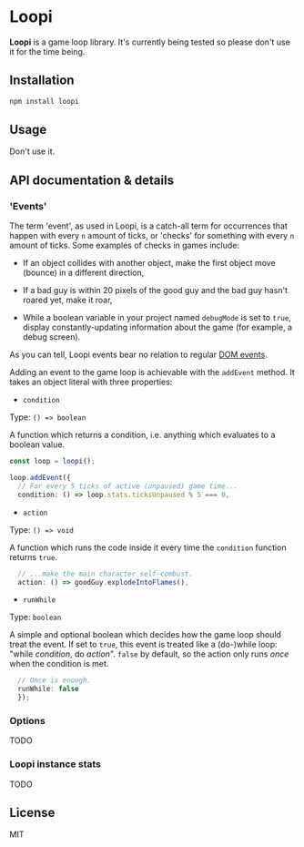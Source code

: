 # Loopi

**Loopi** is a game loop library. It's currently being tested so please don't use it for the time being.

## Installation

```sh
npm install loopi
```

## Usage

Don't use it.

## API documentation & details

### 'Events'

The term 'event', as used in Loopi, is a catch-all term for occurrences that happen with every `n` amount of ticks, or 'checks' for something with every `n` amount of ticks. Some examples of checks in games include:

- If an object collides with another object, make the first object move (bounce) in a different direction,

- If a bad guy is within 20 pixels of the good guy and the bad guy hasn't roared yet, make it roar,

- While a boolean variable in your project named `debugMode` is set to `true`, display constantly-updating information about the game (for example, a debug screen).

As you can tell, Loopi events bear no relation to regular [DOM events](https://developer.mozilla.org/en-US/docs/Web/Events).

Adding an event to the game loop is achievable with the `addEvent` method. It takes an object literal with three properties:

- `condition`

Type: `() => boolean`

A function which returns a condition, i.e. anything which evaluates to a boolean value.

```ts
const loop = loopi();

loop.addEvent({
  // For every 5 ticks of active (unpaused) game time...
  condition: () => loop.stats.ticksUnpaused % 5 === 0,
```

- `action`

Type: `() => void`

A function which runs the code inside it every time the `condition` function returns `true`.

```ts
  // ...make the main character self-combust.
  action: () => goodGuy.explodeIntoFlames(),
```

- `runWhile`

Type: `boolean`

A simple and optional boolean which decides how the game loop should treat the event. If set to `true`, this event is treated like a (do-)while loop: "while _condition_, do _action_". `false` by default, so the action only runs _once_ when the condition is met.

```ts
  // Once is enough.
  runWhile: false
  });
```

### Options

TODO

### Loopi instance stats

TODO

## License

MIT
